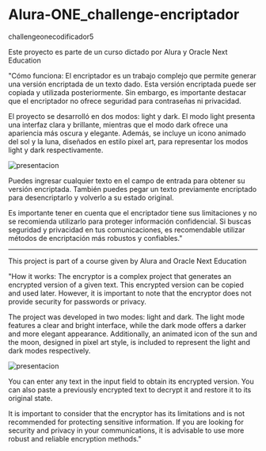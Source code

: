 # Alura-ONE_challenge-encriptador
challengeonecodificador5

Este proyecto es parte de un curso dictado por Alura y Oracle Next Education

"Cómo funciona:
El encriptador es un trabajo complejo que permite generar una versión encriptada de un texto dado. Esta versión encriptada puede ser copiada y utilizada posteriormente. Sin embargo, es importante destacar que el encriptador no ofrece seguridad para contraseñas ni privacidad.

El proyecto se desarrolló en dos modos: light y dark. El modo light presenta una interfaz clara y brillante, mientras que el modo dark ofrece una apariencia más oscura y elegante. Además, se incluye un icono animado del sol y la luna, diseñados en estilo pixel art, para representar los modos light y dark respectivamente.

![presentacion](https://github.com/Migu3lph/Alura-ONE_challenge-encriptador-main/assets/128015870/f5c31ca2-cafb-4c04-a8c4-a5cb8c812fb1)

Puedes ingresar cualquier texto en el campo de entrada para obtener su versión encriptada. También puedes pegar un texto previamente encriptado para desencriptarlo y volverlo a su estado original.

Es importante tener en cuenta que el encriptador tiene sus limitaciones y no se recomienda utilizarlo para proteger información confidencial. Si buscas seguridad y privacidad en tus comunicaciones, es recomendable utilizar métodos de encriptación más robustos y confiables."

-------------------------------------------------------------------------

This project is part of a course given by Alura and Oracle Next Education

"How it works:
The encryptor is a complex project that generates an encrypted version of a given text. This encrypted version can be copied and used later. However, it is important to note that the encryptor does not provide security for passwords or privacy.

The project was developed in two modes: light and dark. The light mode features a clear and bright interface, while the dark mode offers a darker and more elegant appearance. Additionally, an animated icon of the sun and the moon, designed in pixel art style, is included to represent the light and dark modes respectively.

![presentacion](https://github.com/Migu3lph/Alura-ONE_challenge-encriptador-main/assets/128015870/f5c31ca2-cafb-4c04-a8c4-a5cb8c812fb1)

You can enter any text in the input field to obtain its encrypted version. You can also paste a previously encrypted text to decrypt it and restore it to its original state.

It is important to consider that the encryptor has its limitations and is not recommended for protecting sensitive information. If you are looking for security and privacy in your communications, it is advisable to use more robust and reliable encryption methods."
